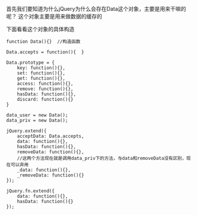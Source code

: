 
首先我们要知道为什么jQuery为什么会存在Data这个对象，主要是用来干嘛的呢？
这个对象主要是用来做数据的缓存的



下面看看这个对象的具体构造

	function Data(){}  //构造函数

	Data.accepts = function(){	}

	Data.prototype = {
		key: function(){},
		set: function(){},
		get: function(){},
		access: function(){},
		remove: function(){},
		hasData: function(){},
		discard: function(){}
	}

	data_user = new Data();
	data_priv = new Data();
	
	jQuery.extend({
		acceptData: Data.accepts,
		data: function(){},
		hasData: function(){},
		removeData: function(){},
		//这两个方法现在就是调用data_priv下的方法，与data和removeData没有区别，现在可以弃用
		_data: function(){},
		_removeData: function(){}
	});
	
	jQuery.fn.extend({
		data: function(){},
		hasData: function(){}
	});
